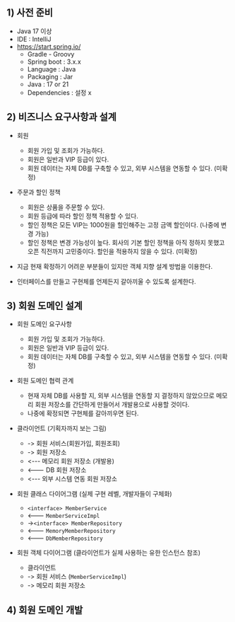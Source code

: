 ## 1) 사전 준비
- Java 17 이상
- IDE : IntelliJ
- https://start.spring.io/
	- Gradle - Groovy
	- Spring boot : 3.x.x
	- Language : Java
	- Packaging : Jar
	- Java : 17 or 21
	- Dependencies : 설정 x

## 2) 비즈니스 요구사항과 설계
- 회원
	- 회원 가입 및 조회가 가능하다.
	- 회원은 일반과 VIP 등급이 있다.
	- 회원 데이터는 자체 DB를 구축할 수 있고, 외부 시스템을 연동할 수 있다. (미확정)
- 주문과 할인 정책
	- 회원은 상품을 주문할 수 있다.
	- 회원 등급에 따라 할인 정책 적용할 수 있다.
	- 할인 정책은 모든 VIP는 1000원을 할인해주는 고정 금액 할인이다. (나중에 변경 가능)
	- 할인 정책은 변경 가능성이 높다. 회사의 기본 할인 정책을 아직 정하지 못했고 오픈 직전까지 고민중이다. 할인을 적용하지 않을 수 있다. (미확정)

- 지금 현재 확정하기 어려운 부분들이 있지만 객체 지향 설계 방법을 이용한다.
- 인터페이스를 만들고 구현체를 언제든지 갈아끼울 수 있도록 설계한다.

## 3) 회원 도메인 설계
- 회원 도메인 요구사항	
	- 회원 가입 및 조회가 가능하다.
	- 회원은 일반과 VIP 등급이 있다.
	- 회원 데이터는 자체 DB를 구축할 수 있고, 외부 시스템을 연동할 수 있다. (미확정)

- 회원 도메인 협력 관계
	- 현재 자체 DB를 사용할 지, 외부 시스템을 연동할 지 결정하지 않았으므로 메모리 회원 저장소를 간단하게 만들어서 개발용으로 사용할 것이다.
	- 나중에 확정되면 구현체를 갈아끼우면 된다.

- 클라이언트 (기획자까지 보는 그림)
	- -> 회원 서비스(회원가입, 회원조회) 
	- -> 회원 저장소
	- <--- 메모리 회원 저장소 (개발용)
	- <--- DB 회원 저장소
	- <--- 외부 시스템 연동 회원 저장소

- 회원 클래스 다이어그램 (실제 구현 레벨, 개발자들이 구체화)
	- `<interface> MemberService`
	- <--- `MemberServiceImpl`
	- ->`<interface> MemberRepository`
	- <--- `MemoryMemberRepository`
	- <--- `DbMemberRepository`

- 회원 객체 다이어그램 (클라이언트가 실제 사용하는 유한 인스턴스 참조)
	- 클라이언트
	- -> 회원 서비스 (`MemberServiceImpl`)
	- -> 메모리 회원 저장소


## 4) 회원 도메인 개발
